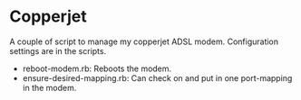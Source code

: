Copperjet
=========

A couple of script to manage my copperjet ADSL modem.
Configuration settings are in the scripts.

* reboot-modem.rb: Reboots the modem.
* ensure-desired-mapping.rb: Can check on and put in one port-mapping in the modem.
